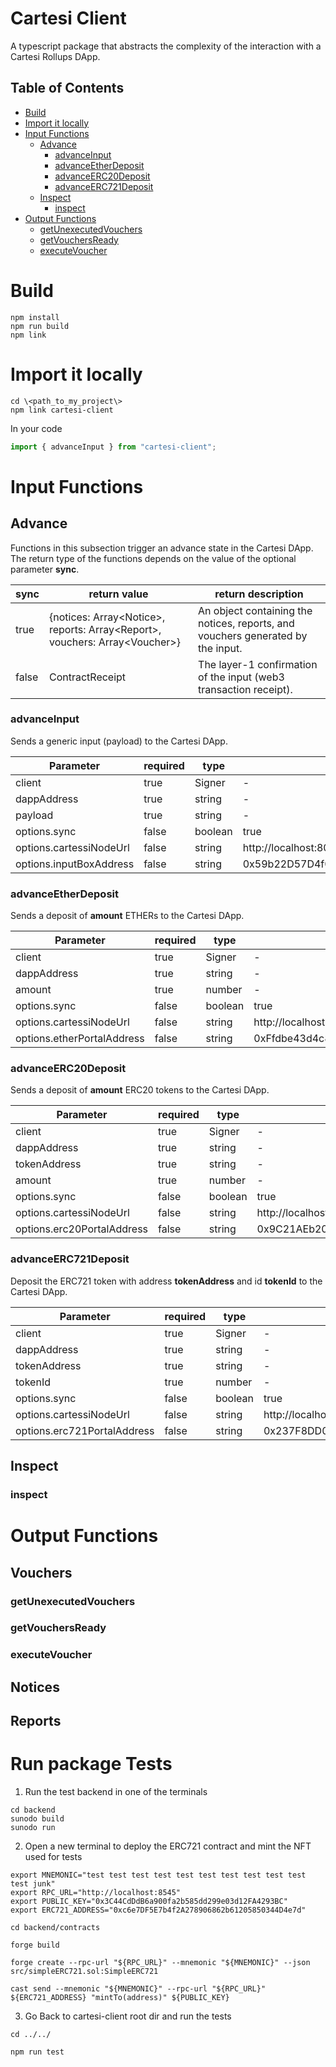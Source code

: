 # Cartesi Client
A typescript package that abstracts the complexity of the interaction with a Cartesi Rollups DApp.

## Table of Contents
- [Build](#build)
- [Import it locally](#import-it-locally)
- [Input Functions](#input-functions)
    - [Advance](#advance)
        - [advanceInput](#advanceinput)
        - [advanceEtherDeposit](#advanceetherdeposit)
        - [advanceERC20Deposit](#advanceerc20deposit)
        - [advanceERC721Deposit](#advanceerc721deposit)
    - [Inspect](#inspect)
        - [inspect](#inspect-1)
- [Output Functions](#output-functions)
    - [getUnexecutedVouchers](#getUnexecutedVouchers)
    - [getVouchersReady](#getVouchersReady)
    - [executeVoucher](#executeVoucher)

# Build
```shell
npm install
npm run build
npm link
```

# Import it locally
```shell
cd \<path_to_my_project\>
npm link cartesi-client
```
In your code
```typescript
import { advanceInput } from "cartesi-client";
```
# Input Functions
## Advance
Functions in this subsection trigger an advance state in the Cartesi DApp. The return type of the functions depends on the value of the optional parameter **sync**.

| sync  | return value                                                               | return description                                                               |
|-------|----------------------------------------------------------------------------|----------------------------------------------------------------------------------|
| true  | {notices: Array\<Notice>, reports: Array\<Report>, vouchers: Array\<Voucher>} | An object containing the notices, reports, and vouchers  generated by the input. |
| false | ContractReceipt                                                            | The layer-1 confirmation of the input (web3 transaction receipt).                |
### advanceInput
Sends a generic input (payload) to the Cartesi DApp.

| Parameter               | required | type    | default                                    |
|-------------------------|----------|---------|--------------------------------------------|
| client                  | true     | Signer  | -                                          |
| dappAddress             | true     | string  | -                                          |
| payload                 | true     | string  | -                                          |
| options.sync            | false    | boolean | true                                       |
| options.cartessiNodeUrl | false    | string  | http://localhost:8080                      |
| options.inputBoxAddress | false    | string  | 0x59b22D57D4f067708AB0c00552767405926dc768 |

### advanceEtherDeposit
Sends a deposit of **amount** ETHERs to the Cartesi DApp.

| Parameter                  | required | type    | default                                    |
|----------------------------|----------|---------|--------------------------------------------|
| client                     | true     | Signer  | -                                          |
| dappAddress                | true     | string  | -                                          |
| amount                     | true     | number  | -                                          |
| options.sync               | false    | boolean | true                                       |
| options.cartessiNodeUrl    | false    | string  | http://localhost:8080                      |
| options.etherPortalAddress | false    | string  | 0xFfdbe43d4c855BF7e0f105c400A50857f53AB044 |


### advanceERC20Deposit
Sends a deposit of **amount** ERC20 tokens to the Cartesi DApp.

| Parameter                  | required | type    | default                                    |
|----------------------------|----------|---------|--------------------------------------------|
| client                     | true     | Signer  | -                                          |
| dappAddress                | true     | string  | -                                          |
| tokenAddress               | true     | string  | -                                          |
| amount                     | true     | number  | -                                          |
| options.sync               | false    | boolean | true                                       |
| options.cartessiNodeUrl    | false    | string  | http://localhost:8080                      |
| options.erc20PortalAddress | false    | string  | 0x9C21AEb2093C32DDbC53eEF24B873BDCd1aDa1DB |

### advanceERC721Deposit
Deposit the ERC721 token with address **tokenAddress** and id **tokenId** to the Cartesi DApp.

| Parameter                   | required | type    | default                                    |
|-----------------------------|----------|---------|--------------------------------------------|
| client                      | true     | Signer  | -                                          |
| dappAddress                 | true     | string  | -                                          |
| tokenAddress                | true     | string  | -                                          |
| tokenId                     | true     | number  | -                                          |
| options.sync                | false    | boolean | true                                       |
| options.cartessiNodeUrl     | false    | string  | http://localhost:8080                      |
| options.erc721PortalAddress | false    | string  | 0x237F8DD094C0e47f4236f12b4Fa01d6Dae89fb87 |


## Inspect
### inspect

# Output Functions
## Vouchers
### getUnexecutedVouchers
### getVouchersReady
### executeVoucher
## Notices
## Reports

# Run package Tests

1. Run the test backend in one of the terminals
```shell
cd backend
sunodo build
sunodo run
```

2. Open a new terminal to deploy the ERC721 contract and mint the NFT used for tests
```shell
export MNEMONIC="test test test test test test test test test test test junk"
export RPC_URL="http://localhost:8545"
export PUBLIC_KEY="0x3C44CdDdB6a900fa2b585dd299e03d12FA4293BC"
export ERC721_ADDRESS="0xc6e7DF5E7b4f2A278906862b61205850344D4e7d"
```

```shell
cd backend/contracts
```

```shell
forge build
```

```shell
forge create --rpc-url "${RPC_URL}" --mnemonic "${MNEMONIC}" --json src/simpleERC721.sol:SimpleERC721
```

```shell
cast send --mnemonic "${MNEMONIC}" --rpc-url "${RPC_URL}" ${ERC721_ADDRESS} "mintTo(address)" ${PUBLIC_KEY}
```

3. Go Back to cartesi-client root dir and run the tests

```shell
cd ../../
```

```shell
npm run test
```
